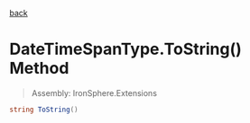 ﻿

[back](/IronSphere.Extensions/types/DateTimeSpanType)

# DateTimeSpanType.ToString() Method

> Assembly: IronSphere.Extensions

```csharp
string ToString()
```



 
